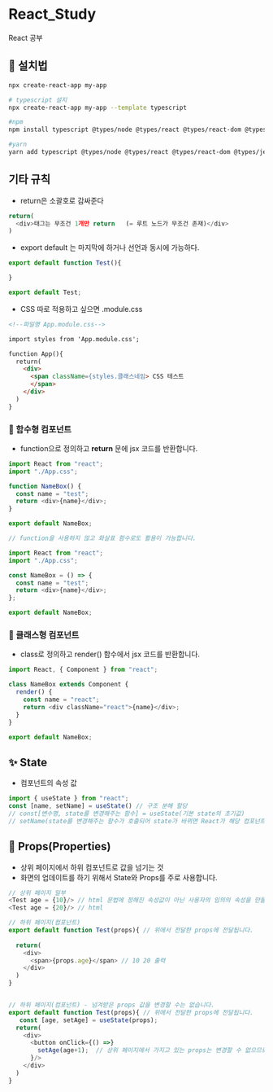 # React_Study
React 공부

## 🍟 설치법
```bash
npx create-react-app my-app
```
```bash
# typescript 설지
npx create-react-app my-app --template typescript

#npm
npm install typescript @types/node @types/react @types/react-dom @types/jest

#yarn
yarn add typescript @types/node @types/react @types/react-dom @types/jest
```


## 기타 규칙
- return은 소괄호로 감싸준다
```javascript
return(
  <div>태그는 무조건 1개만 return   (= 루트 노드가 무조건 존재)</div>
)
```
- export default 는 마지막에 하거나 선언과 동시에 가능하다.
```javascript
export default function Test(){

}

export default Test;
```

- CSS 따로 적용하고 싶으면 .module.css
```html
<!--파일명 App.module.css-->

import styles from 'App.module.css';

function App(){
  return(
    <div>
      <span className={styles.클래스네임> CSS 테스트
      </span>
    </div>
  )
}

```

### 🍮 함수형 컴포넌트
- function으로 정의하고 **return** 문에 jsx 코드를 반환합니다.
```javascript
import React from "react";
import "./App.css";

function NameBox() {
  const name = "test";
  return <div>{name}</div>;
}

export default NameBox;

// function을 사용하지 않고 화살표 함수로도 활용이 가능합니다.

import React from "react";
import "./App.css";

const NameBox = () => {
  const name = "test";
  return <div>{name}</div>;
};

export default NameBox;
```

### 🙁 클래스형 컴포넌트
- class로 정의하고 render() 함수에서 jsx 코드를 반환합니다.
```javascript
import React, { Component } from "react";

class NameBox extends Component {
  render() {
    const name = "react";
    return <div className="react">{name}</div>;
  }
}

export default NameBox;
```


## ✨ State
- 컴포넌트의 속성 값
```javascript
import { useState } from "react";
const [name, setName] = useState() // 구조 분해 할당
// const[변수명, state를 변경해주는 함수] = useState(기본 state의 초기값) 
// setName(state를 변경해주는 함수가 호출되어 state가 바뀌면 React가 해당 컴포넌트를 다시 랜더링 해줍니다.
```

## 🎉 Props(Properties)
- 상위 페이지에서 하위 컴포넌트로 값을 넘기는 것
- 화면의 업데이트를 하기 위해서 State와 Props를 주로 사용합니다.
```javascript
// 상위 페이지 일부
<Test age = {10}/> // html 문법에 정해진 속성값이 아닌 사용자의 임의의 속성을 만들어서 전달
<Test age = {20}/> // html

// 하위 페이지(컴포넌트)
export default function Test(props){ // 위에서 전달한 props에 전달됩니다.
  
  return(
    <div>
      <span>{props.age}</span> // 10 20 출력
    </div>
  )
}


// 하위 페이지(컴포넌트) - 넘겨받은 props 값을 변경할 수는 없습니다.
export default function Test(props){ // 위에서 전달한 props에 전달됩니다.
   const [age, setAge] = useState(props);
  return(
    <div>
      <button onClick={() =>}
        setAge(age+1);  // 상위 페이지에서 가지고 있는 props는 변경할 수 없으므로 컴포넌트의 state 값을 생성하여 그것을 변경하는 코드
      }/>
    </div>
  )
}
```
